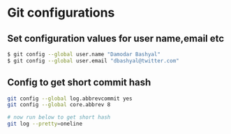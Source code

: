 # Git configurations

## Set configuration values for user name,email etc

```bash
$ git config --global user.name "Damodar Bashyal"
$ git config --global user.email "dbashyal@twitter.com"
```

## Config to get short commit hash

```bash
git config --global log.abbrevcommit yes
git config --global core.abbrev 8

# now run below to get short hash
git log --pretty=oneline
```
